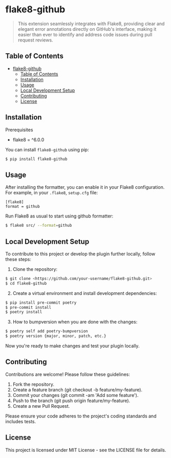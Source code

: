 # flake8-github

<!-- [![PyPI Version](https://img.shields.io/pypi/v/your-plugin.svg)](https://pypi.org/project/your-plugin/)
[![License](https://img.shields.io/pypi/l/your-plugin.svg)](https://github.com/your-username/your-plugin/blob/master/LICENSE) -->

> This extension seamlessly integrates with Flake8, providing clear and elegant error annotations directly on GitHub's interface, making it easier than ever to identify and address code issues during pull request reviews.

## Table of Contents

- [flake8-github](#flake8-github)
  - [Table of Contents](#table-of-contents)
  - [Installation](#installation)
  - [Usage](#usage)
  - [Local Development Setup](#local-development-setup)
  - [Contributing](#contributing)
  - [License](#license)

## Installation

Prerequisites

- flake8 = ^6.0.0

You can install `flake8-github` using pip:

```sh
$ pip install flake8-github
```

## Usage
After installing the formatter, you can enable it in your Flake8 configuration. For example, in your `.flake8`, `setup.cfg` file:

```
[flake8]
format = github
```


Run Flake8 as usual to start using github formatter:

```sh
$ flake8 src/ --format=github
```


## Local Development Setup

To contribute to this project or develop the plugin further locally, follow these steps:

1. Clone the repository:
```sh
$ git clone <https://github.com/your-username/flake8-github.git>
$ cd flake8-github
```

2. Create a virtual environment and install development dependencies:

```sh
$ pip install pre-commit poetry
$ pre-commit install
$ poetry install
```

3. How to bumpversion when you are done with the changes:
```sh
$ poetry self add poetry-bumpversion
$ poetry version {major, minor, patch, etc.}
```

Now you're ready to make changes and test your plugin locally.


## Contributing

Contributions are welcome! Please follow these guidelines:

1. Fork the repository.
2. Create a feature branch (git checkout -b feature/my-feature).
3. Commit your changes (git commit -am 'Add some feature').
4. Push to the branch (git push origin feature/my-feature).
5. Create a new Pull Request.

Please ensure your code adheres to the project's coding standards and includes tests.


## License

This project is licensed under MIT License - see the LICENSE file for details.

